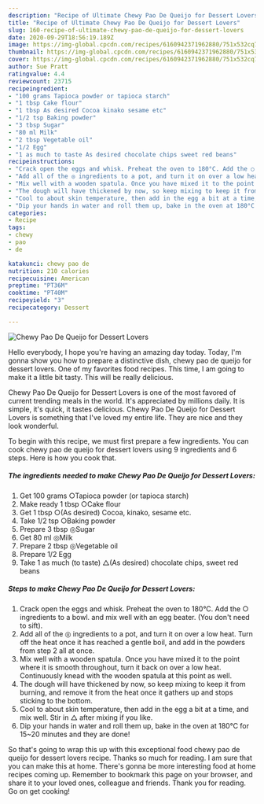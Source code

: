 ```yaml
---
description: "Recipe of Ultimate Chewy Pao De Queijo for Dessert Lovers"
title: "Recipe of Ultimate Chewy Pao De Queijo for Dessert Lovers"
slug: 160-recipe-of-ultimate-chewy-pao-de-queijo-for-dessert-lovers
date: 2020-09-29T18:56:19.189Z
image: https://img-global.cpcdn.com/recipes/6160942371962880/751x532cq70/chewy-pao-de-queijo-for-dessert-lovers-recipe-main-photo.jpg
thumbnail: https://img-global.cpcdn.com/recipes/6160942371962880/751x532cq70/chewy-pao-de-queijo-for-dessert-lovers-recipe-main-photo.jpg
cover: https://img-global.cpcdn.com/recipes/6160942371962880/751x532cq70/chewy-pao-de-queijo-for-dessert-lovers-recipe-main-photo.jpg
author: Sue Pratt
ratingvalue: 4.4
reviewcount: 23715
recipeingredient:
- "100 grams Tapioca powder or tapioca starch"
- "1 tbsp Cake flour"
- "1 tbsp As desired Cocoa kinako sesame etc"
- "1/2 tsp Baking powder"
- "3 tbsp Sugar"
- "80 ml Milk"
- "2 tbsp Vegetable oil"
- "1/2 Egg"
- "1 as much to taste As desired chocolate chips sweet red beans"
recipeinstructions:
- "Crack open the eggs and whisk. Preheat the oven to 180°C. Add the ○ ingredients to a bowl. and mix well with an egg beater. (You don&#39;t need to sift)."
- "Add all of the ◎ ingredients to a pot, and turn it on over a low heat. Turn off the heat once it has reached a gentle boil, and add in the powders from step 2 all at once."
- "Mix well with a wooden spatula. Once you have mixed it to the point where it is smooth throughout, turn it back on over a low heat. Continuously knead with the wooden spatula at this point as well."
- "The dough will have thickened by now, so keep mixing to keep it from burning, and remove it from the heat once it gathers up and stops sticking to the bottom."
- "Cool to about skin temperature, then add in the egg a bit at a time, and mix well. Stir in △ after mixing if you like."
- "Dip your hands in water and roll them up, bake in the oven at 180°C for 15~20 minutes and they are done!"
categories:
- Recipe
tags:
- chewy
- pao
- de

katakunci: chewy pao de 
nutrition: 210 calories
recipecuisine: American
preptime: "PT36M"
cooktime: "PT40M"
recipeyield: "3"
recipecategory: Dessert

---
```



![Chewy Pao De Queijo for Dessert Lovers](https://img-global.cpcdn.com/recipes/6160942371962880/751x532cq70/chewy-pao-de-queijo-for-dessert-lovers-recipe-main-photo.jpg)

Hello everybody, I hope you're having an amazing day today. Today, I'm gonna show you how to prepare a distinctive dish, chewy pao de queijo for dessert lovers. One of my favorites food recipes. This time, I am going to make it a little bit tasty. This will be really delicious.

Chewy Pao De Queijo for Dessert Lovers is one of the most favored of current trending meals in the world. It's appreciated by millions daily. It is simple, it's quick, it tastes delicious. Chewy Pao De Queijo for Dessert Lovers is something that I've loved my entire life. They are nice and they look wonderful.




To begin with this recipe, we must first prepare a few ingredients. You can cook chewy pao de queijo for dessert lovers using 9 ingredients and 6 steps. Here is how you cook that.

<!--inarticleads1-->

##### The ingredients needed to make Chewy Pao De Queijo for Dessert Lovers:

1. Get 100 grams ○Tapioca powder (or tapioca starch)
1. Make ready 1 tbsp ○Cake flour
1. Get 1 tbsp ○(As desired) Cocoa, kinako, sesame etc.
1. Take 1/2 tsp ○Baking powder
1. Prepare 3 tbsp ◎Sugar
1. Get 80 ml ◎Milk
1. Prepare 2 tbsp ◎Vegetable oil
1. Prepare 1/2 Egg
1. Take 1 as much (to taste) △(As desired) chocolate chips, sweet red beans




<!--inarticleads2-->

##### Steps to make Chewy Pao De Queijo for Dessert Lovers:

1. Crack open the eggs and whisk. Preheat the oven to 180°C. Add the ○ ingredients to a bowl. and mix well with an egg beater. (You don&#39;t need to sift).
1. Add all of the ◎ ingredients to a pot, and turn it on over a low heat. Turn off the heat once it has reached a gentle boil, and add in the powders from step 2 all at once.
1. Mix well with a wooden spatula. Once you have mixed it to the point where it is smooth throughout, turn it back on over a low heat. Continuously knead with the wooden spatula at this point as well.
1. The dough will have thickened by now, so keep mixing to keep it from burning, and remove it from the heat once it gathers up and stops sticking to the bottom.
1. Cool to about skin temperature, then add in the egg a bit at a time, and mix well. Stir in △ after mixing if you like.
1. Dip your hands in water and roll them up, bake in the oven at 180°C for 15~20 minutes and they are done!




So that's going to wrap this up with this exceptional food chewy pao de queijo for dessert lovers recipe. Thanks so much for reading. I am sure that you can make this at home. There's gonna be more interesting food at home recipes coming up. Remember to bookmark this page on your browser, and share it to your loved ones, colleague and friends. Thank you for reading. Go on get cooking!
